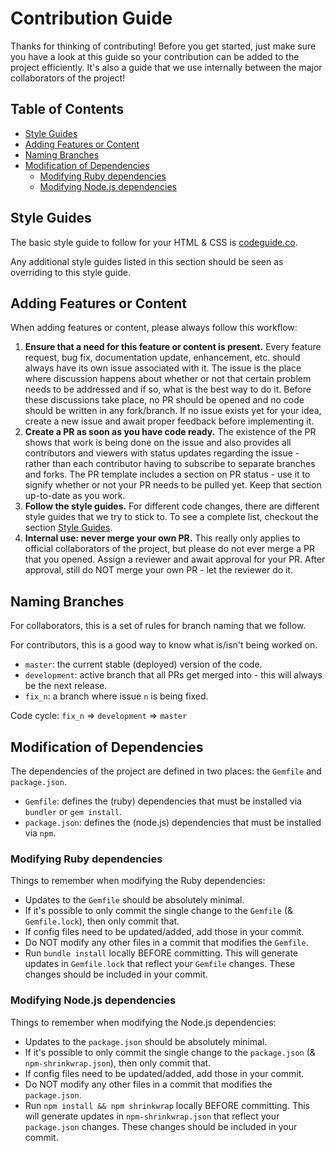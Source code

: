 # Contribution Guide

Thanks for thinking of contributing! Before you get started, just make
sure you have a look at this guide so your contribution can be added to
the project efficiently. It's also a guide that we use internally between
the major collaborators of the project!

## Table of Contents

 - [Style Guides](#style-guides)
 - [Adding Features or Content](#adding-features-or-content)
 - [Naming Branches](#naming-branches)
 - [Modification of Dependencies](#modification-of-dependencies)
   - [Modifying Ruby dependencies](#modifying-ruby-dependencies)
   - [Modifying Node.js dependencies](#modifying-nodejs-dependencies)

## Style Guides

The basic style guide to follow for your HTML &amp; CSS is [codeguide.co](http://codeguide.co/).

Any additional style guides listed in this section should be seen as overriding to this style guide.

## Adding Features or Content

When adding features or content, please always follow this workflow:

 1. **Ensure that a need for this feature or content is present.** Every feature
 request, bug fix, documentation update, enhancement, etc. should always have its own
 issue associated with it. The issue is the place where discussion happens about whether
 or not that certain problem needs to be addressed and if so, what is the best way to
 do it. Before these discussions take place, no PR should be opened and no code should
 be written in any fork/branch. If no issue exists yet for your idea, create a new issue
 and await proper feedback before implementing it.
 2. **Create a PR as soon as you have code ready.** The existence of the PR shows that work
 is being done on the issue and also provides all contributors and viewers with status updates
 regarding the issue - rather than each contributor having to subscribe to separate branches
 and forks. The PR template includes a section on PR status - use it to signify whether or not
 your PR needs to be pulled yet. Keep that section up-to-date as you work.
 3. **Follow the style guides.** For different code changes, there are different style guides
 that we try to stick to. To see a complete list, checkout the section [Style Guides](#style-guides).
 4. **Internal use: never merge your own PR.** This really only applies to official collaborators of
 the project, but please do not ever merge a PR that you opened. Assign a reviewer and await approval
 for your PR. After approval, still do NOT merge your own PR - let the reviewer do it.

## Naming Branches

For collaborators, this is a set of rules for branch naming that we follow.

For contributors, this is a good way to know what is/isn't being worked on.

 - `master`: the current stable (deployed) version of the code.
 - `development`: active branch that all PRs get merged into - this will always be the next release.
 - `fix_n`: a branch where issue `n` is being fixed.

Code cycle: `fix_n` => `development` => `master`

## Modification of Dependencies

The dependencies of the project are defined in two places: the `Gemfile` and
`package.json`.

 - `Gemfile`: defines the (ruby) dependencies that must be installed via `bundler` or `gem install`.
 - `package.json`: defines the (node.js) dependencies that must be installed via `npm`.

### Modifying Ruby dependencies

Things to remember when modifying the Ruby dependencies:

 - Updates to the `Gemfile` should be absolutely minimal.
  - If it's possible to only commit the single change to the `Gemfile` (& `Gemfile.lock`),
  then only commit that.
  - If config files need to be updated/added, add those in your commit.
  - Do NOT modify any other files in a commit that modifies the `Gemfile`.
 - Run `bundle install` locally BEFORE committing. This will generate updates in
 `Gemfile.lock` that reflect your `Gemfile` changes. These changes should be included
 in your commit.

### Modifying Node.js dependencies

Things to remember when modifying the Node.js dependencies:

 - Updates to the `package.json` should be absolutely minimal.
  - If it's possible to only commit the single change to the `package.json` (& `npm-shrinkwrap.json`),
  then only commit that.
  - If config files need to be updated/added, add those in your commit.
  - Do NOT modify any other files in a commit that modifies the `package.json`.
 - Run `npm install && npm shrinkwrap` locally BEFORE committing. This will generate updates in
 `npm-shrinkwrap.json` that reflect your `package.json` changes. These changes should be included
 in your commit.